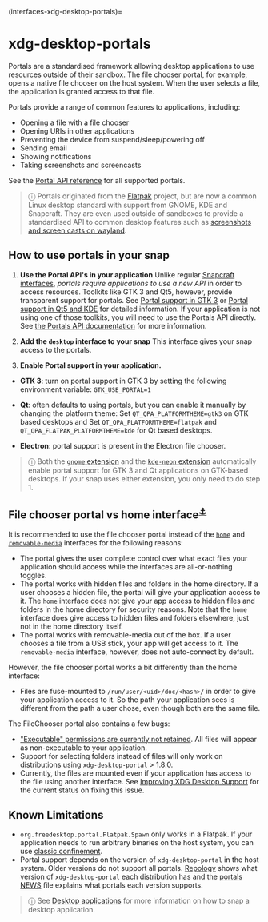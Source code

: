 (interfaces-xdg-desktop-portals)=
# xdg-desktop-portals

Portals are a standardised framework allowing desktop applications to use resources outside of their sandbox. The file chooser portal, for example, opens a native file chooser on the host system. When the user selects a file, the application is granted access to that file.

Portals provide a range of common features to applications, including:

* Opening a file with a file chooser
* Opening URIs in other applications
* Preventing the device from suspend/sleep/powering off
* Sending email
* Showing notifications
* Taking screenshots and screencasts

See the [Portal API reference](https://docs.flatpak.org/en/latest/portal-api-reference.html) for all supported portals.

> ⓘ Portals originated from the [Flatpak](https://flatpak.org/) project, but are now a common Linux desktop standard with support from GNOME, KDE and Snapcraft. They are even used outside of sandboxes to provide a standardised API to common desktop features such as [screenshots and screen casts on wayland](https://github.com/emersion/xdg-desktop-portal-wlr/wiki/FAQ).

## How to use portals in your snap

1. **Use the Portal API's in your application**
  Unlike regular [Snapcraft interfaces](/interfaces/index), *portals require applications to use a new API* in order to access resources. Toolkits like GTK 3 and Qt5, however, provide transparent support for portals. See [Portal support in GTK 3](https://docs.flatpak.org/en/latest/portals.html#portal-support-in-gtk) or [Portal support in Qt5 and KDE](https://docs.flatpak.org/en/latest/portals.html#portal-support-in-qt-and-kde) for detailed information.
If your application is not using one of those toolkits, you will need to use the Portals API directly. See [the Portals API documentation](https://flatpak.github.io/xdg-desktop-portal/docs/portal-interfaces.html) for more information.

2. **Add the `desktop` interface to your snap**
  This interface gives your snap access to the portals.

3. **Enable Portal support in your application.** 
  - **GTK 3**:  turn on portal support in GTK 3 by setting the following environment variable:
   `GTK_USE_PORTAL=1`

-  **Qt**:  often defaults to using portals, but you can enable it manually by changing the platform theme:
      Set `QT_QPA_PLATFORMTHEME=gtk3` on GTK based desktops and
      Set `QT_QPA_PLATFORMTHEME=flatpak` and `QT_QPA_FLATPAK_PLATFORMTHEME=kde` for Qt based desktops.

- **Electron**:  portal support is present in the Electron file chooser.

> ⓘ Both the [`gnome` extension](https://snapcraft.io/docs/gnome-extension) and the  [`kde-neon` extension](https://snapcraft.io/docs/kde-neon-extension) automatically enable portal support for GTK 3 and Qt applications on GTK-based desktops. If your snap uses either extension, you only need to do step 1.


<h2 id="heading--portal-vs-home">File chooser portal vs home interface<sup><a href=#heading--portal-vs-home>⚓</a></sup></h2>

It is recommended to use the file chooser portal instead of the [`home`](/interfaces/home-interface) and [`removable-media`](/interfaces/removable-media-interface) interfaces for the following reasons:

* The portal gives the user complete control over what exact files your application should access while the interfaces are all-or-nothing toggles.
* The portal works with hidden files and folders in the home directory. If a user chooses a hidden file, the portal will give your application access to it. The `home` interface does not give your app access to hidden files and folders in the home directory for security reasons. Note that the `home` interface does give access to hidden files and folders elsewhere, just not in the home directory itself.
* The portal works with removable-media out of the box. If a user chooses a file from a USB stick, your app will get access to it. The `removable-media` interface, however, does not auto-connect by default.

However, the file chooser portal works a bit differently than the home interface:

* Files are fuse-mounted to `/run/user/<uid>/doc/<hash>/` in order to give your application access to it. So the path your application sees is different from the path a user chose, even though both are the same file.

The FileChooser portal also contains a few bugs:


* ["Executable" permissions are currently not retained](https://github.com/flatpak/xdg-desktop-portal/issues/517). All files will appear as non-executable to your application.
* Support for selecting folders instead of files will only work on distributions using `xdg-desktop-portal` > 1.8.0.
* Currently, the files are mounted even if your application has access to the file using another interface. See [Improving XDG Desktop Support](https://forum.snapcraft.io/t/improving-xdg-desktop-portal-support/13035) for the current status on fixing this issue.

## Known Limitations

* `org.freedesktop.portal.Flatpak.Spawn` only works in a Flatpak. If your application needs to run arbitrary binaries on the host system, you can use [classic confinement](/).
* Portal support depends on the version of `xdg-desktop-portal` in the host system. Older versions do not support all portals. [Repology](https://repology.org/project/xdg-desktop-portal/versions) shows what version of `xdg-desktop-portal` each distribution has and the [portals NEWS](https://github.com/flatpak/xdg-desktop-portal/blob/master/NEWS) file explains what portals each version supports.

> ⓘ See [Desktop applications](/interfaces/desktop-applications) for more information on how to snap a desktop application.


